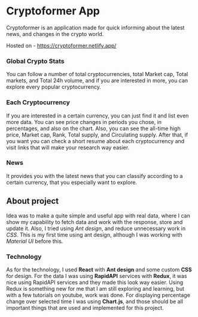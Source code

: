 # Cryptoformer App

Cryptoformer is an application made for quick informing about the latest news, and changes in the crypto world.

Hosted on - https://cryptoformer.netlify.app/

### Global Crypto Stats

You can follow a number of total cryptocurrencies, total Market cap, Total markets, and Total 24h volume, and if you are interested in more, you can explore every popular cryptocurrency.

### Each Cryptocurrency

If you are interested in a certain currency, you can just find it and list even more data. You can see price changes in periods you chose, in percentages, and also on the chart. Also, you can see the all-time high price, Market cap, Rank, Total supply, and Circulating supply. After that, if you want you can check a short resume about each cryptocurrency and visit links that will make your research way easier.

### News

It provides you with the latest news that you can classify according to a certain currency, that you especially want to explore.

## About project

Idea was to make a quite simple and useful app with real data, where I can show my capability to fetch data and work with the response, store and update it. Also, I tried using _Ant design_, and reduce unnecessary work in _CSS_. This is my first time using ant design, although I was working with _Material UI_ before this.

### Technology

As for the technology, I used **React** with **Ant design** and some custom **CSS** for design. For the data I was using **RapidAPI** services with **Redux**, it was nice using RapidAPI services and they made this look way easier. Using Redux is something new for me that I am still exploring and learning, but with a few tutorials on youtube, work was done. For displaying percentage change over selected time I was using **Chart.js**, and those should be all important things that are used and implemented for this project.
